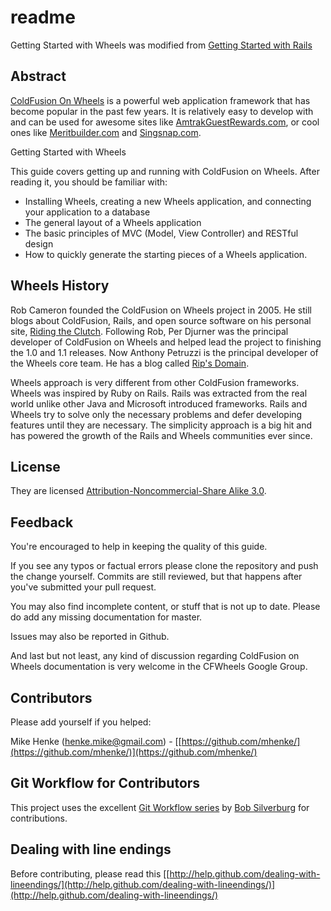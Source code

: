 # readme

Getting Started with Wheels was modified from [Getting Started with Rails](http://guides.rubyonrails.org/getting_started.html)

## Abstract

[ColdFusion On Wheels](http://cfwheels.org) is a powerful web application framework that has become popular in the past few years. It is relatively easy to develop with and can be used for awesome sites like [AmtrakGuestRewards.com](http://AmtrakGuestRewards.com), or cool ones like [Meritbuilder.com](http://Meritbuilder.com) and [Singsnap.com](http://Singsnap.com).

Getting Started with Wheels

This guide covers getting up and running with ColdFusion on Wheels. After reading it, you should be familiar with:

- Installing Wheels, creating a new Wheels application, and connecting your application to a database
- The general layout of a Wheels application
- The basic principles of MVC (Model, View Controller) and RESTful design
- How to quickly generate the starting pieces of a Wheels application.

## Wheels History

Rob Cameron founded the ColdFusion on Wheels project in 2005. He still blogs about ColdFusion, Rails, and open source software on his personal site, [Riding the Clutch](http://www.ridingtheclutch.com/). Following Rob, Per Djurner was the principal developer of ColdFusion on Wheels and helped lead the project to finishing the 1.0 and 1.1 releases. Now Anthony Petruzzi is the principal developer of the Wheels core team. He has a blog called [Rip's Domain](http://rip747.wordpress.com/).

Wheels approach is very different from other ColdFusion frameworks. Wheels was inspired by Ruby on Rails. Rails was extracted from the real world unlike other Java and Microsoft introduced frameworks. Rails and Wheels try to solve only the necessary problems and defer developing features until they are necessary. The simplicity approach is a big hit and has powered the growth of the Rails and Wheels communities ever since.

## License

They are licensed [Attribution-Noncommercial-Share Alike 3.0](http://creativecommons.org/licenses/by-nc-sa/3.0/us/). 

## Feedback

You're encouraged to help in keeping the quality of this guide.

If you see any typos or factual errors please clone the repository and push the change yourself. Commits are still reviewed, but that happens after you've submitted your pull request.

You may also find incomplete content, or stuff that is not up to date. Please do add any missing documentation for master.

Issues may also be reported in Github.

And last but not least, any kind of discussion regarding ColdFusion on Wheels documentation is very welcome in the CFWheels Google Group. 

## Contributors

Please add yourself if you helped:

Mike Henke ([henke.mike@gmail.com](mailto:henke.mike@gmail.com)) - [[https://github.com/mhenke/](https://github.com/mhenke/)](https://github.com/mhenke/) 

## Git Workflow for Contributors

This project uses the excellent [Git Workflow series](http://www.silverwareconsulting.com/index.cfm/Git-Workflow) by [Bob Silverburg](https://github.com/bobsilverberg/) for contributions.

## Dealing with line endings

Before contributing, please read this [[http://help.github.com/dealing-with-lineendings/](http://help.github.com/dealing-with-lineendings/)](http://help.github.com/dealing-with-lineendings/)